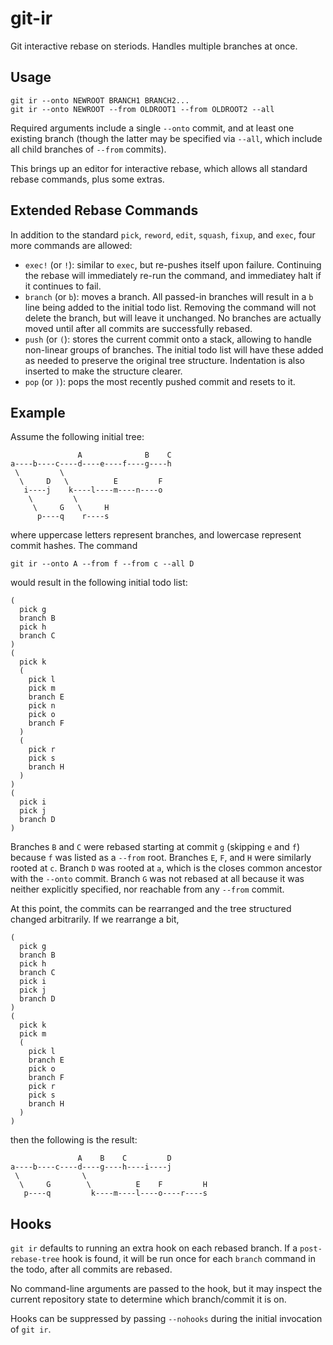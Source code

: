 # git-ir
Git interactive rebase on steriods. Handles multiple branches at once.

## Usage

```
git ir --onto NEWROOT BRANCH1 BRANCH2...
git ir --onto NEWROOT --from OLDROOT1 --from OLDROOT2 --all
```

Required arguments include a single `--onto` commit, and at least one existing
branch (though the latter may be specified via `--all`, which include all child
branches of `--from` commits).

This brings up an editor for interactive rebase, which allows all standard
rebase commands, plus some extras.

## Extended Rebase Commands

In addition to the standard `pick`, `reword`, `edit`, `squash`, `fixup`, and
`exec`, four more commands are allowed:

* `exec!` (or `!`): similar to `exec`, but re-pushes itself upon failure.
  Continuing the rebase will immediately re-run the command, and immediatey
  halt if it continues to fail.
* `branch` (or `b`): moves a branch. All passed-in branches will result in
  a `b` line being added to the initial todo list. Removing the command will
  not delete the branch, but will leave it unchanged. No branches are actually
  moved until after all commits are successfully rebased.
* `push` (or `(`): stores the current commit onto a stack, allowing to handle
  non-linear groups of branches. The initial todo list will have these added as
  needed to preserve the original tree structure. Indentation is also inserted
  to make the structure clearer.
* `pop` (or `)`): pops the most recently pushed commit and resets to it.

## Example

Assume the following initial tree:

```
               A              B    C
a----b----c----d----e----f----g----h
 \         \
  \     D   \          E         F
   i----j    k----l----m----n----o
    \         \
     \     G   \     H
      p----q    r----s

```

where uppercase letters represent branches, and lowercase represent commit
hashes. The command

```
git ir --onto A --from f --from c --all D
```

would result in the following initial todo list:

```
(
  pick g
  branch B
  pick h
  branch C
)
(
  pick k
  (
    pick l
    pick m
    branch E
    pick n
    pick o
    branch F
  )
  (
    pick r
    pick s
    branch H
  )
)
(
  pick i
  pick j
  branch D
)
```

Branches `B` and `C` were rebased starting at commit `g` (skipping `e` and `f`)
because `f` was listed as a `--from` root. Branches `E`, `F`, and `H` were
similarly rooted at `c`. Branch `D` was rooted at `a`, which is the closes
common ancestor with the `--onto` commit. Branch `G` was not rebased at all
because it was neither explicitly specified, nor reachable from any `--from`
commit.

At this point, the commits can be rearranged and the tree structured changed
arbitrarily. If we rearrange a bit,

```
(
  pick g
  branch B
  pick h
  branch C
  pick i
  pick j
  branch D
)
(
  pick k
  pick m
  (
    pick l
    branch E
    pick o
    branch F
    pick r
    pick s
    branch H
  )
)

```

then the following is the result:

```
               A    B    C         D
a----b----c----d----g----h----i----j
 \              \
  \     G        \          E    F         H
   p----q         k----m----l----o----r----s
```

## Hooks

`git ir` defaults to running an extra hook on each rebased branch.
If a `post-rebase-tree` hook is found, it will be run once for each
`branch` command in the todo, after all commits are rebased.

No command-line arguments are passed to the hook, but it may inspect
the current repository state to determine which branch/commit it is
on.

Hooks can be suppressed by passing `--nohooks` during the initial
invocation of `git ir`.
